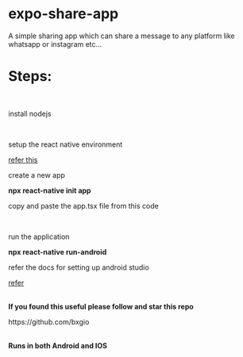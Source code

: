 # expo-share-app
A simple sharing app which can share a message to any platform like whatsapp or instagram etc...<br>
<h1>Steps:</h1><br>
<p>install nodejs</p><br>
<p>setup the react native environment</p><a href="https://reactnative.dev/docs/getting-started">refer this</a><br>
<p>create a new app</p><b>npx react-native init app</b><br>
<p>copy and paste the app.tsx file from this code</p><br>
<p>run the application</p><b>npx react-native run-android</b><br>
<p>refer the docs for setting up android studio</p><a href="https://reactnative.dev/docs/getting-started">refer</a>
<br><br><p></p><b>If you found this useful please follow and star this repo</b></p><a>https://github.com/bxgio</a><br>
<br><p><b>Runs in both Android and IOS<b><p><br> 


